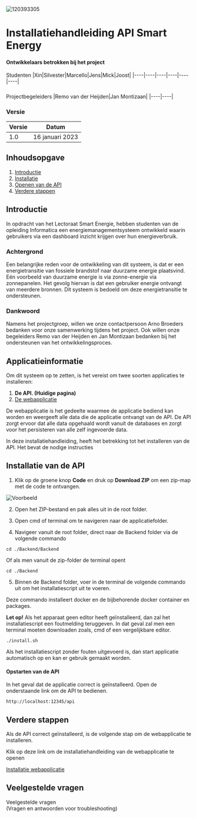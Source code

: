 ![120393305](https://user-images.githubusercontent.com/38434237/212727884-4746ef79-9726-4618-8a16-37bde6750281.png)
# Installatiehandleiding API Smart Energy

#### Ontwikkelaars betrokken bij het project
Studenten
|Xin|Silvester|Marcello|Jens|Mick|Joost|
|----|----|----|----|----|----|

 #####
Projectbegeleiders
|Remo van der Heijden|Jan Montizaan|
|----|----|

### Versie

|Versie|Datum|
|----|----|
|1.0|16 januari 2023|

## Inhoudsopgave

<ol>
  <li><a href="#Introduction">Introductie</a></li>
  <li><a href="#Installation">Installatie</a></li>
  <li><a href="#OpenApp">Openen van de API</a></li>
  <li><a href="#VerdereStappen">Verdere stappen</a></li>
</ol>

## Introductie

<div id="#Introduction">
  <p>In opdracht van het Lectoraat Smart Energie, hebben studenten van de opleiding Informatica een energiemanagementsysteem ontwikkeld waarin gebruikers via een dashboard inzicht krijgen over hun energieverbruik. </p>
</div>

### Achtergrond
Een belangrijke reden voor de ontwikkeling van dit systeem, is dat er een energietransitie van fossiele brandstof naar duurzame energie plaatsvind. Eén voorbeeld van duurzame energie is via zonne-energie via zonnepanelen.
Het gevolg hiervan is dat een gebruiker energie ontvangt van meerdere bronnen. Dit systeem is bedoeld om deze energietransitie te ondersteunen.

### Dankwoord
Namens het projectgroep, willen we onze contactpersoon Arno Broeders bedanken voor onze samenwerking tijdens het project. Ook willen onze begeleiders Remo van der Heijden en Jan Montizaan bedanken bij het ondersteunen van het ontwikkelingsproces.

## Applicatieinformatie
Om dit systeem op te zetten, is het vereist om twee soorten applicaties te installeren:
1. **De API. (Huidige pagina)**
2. <a href="https://github.com/SmartEnergyOrg/Frontend#readme"> De webapplicatie</a>

De webapplicatie is het gedeelte waarmee de applicatie bediend kan worden en weergeeft alle data die de applicatie ontvangt van de API.
De API zorgt ervoor dat alle data opgehaald wordt vanuit de databases en zorgt voor het persisteren van alle zelf ingevoerde data.

In deze installatiehandleiding, heeft het betrekking tot het installeren van de API. Het bevat de nodige instructies

## Installatie van de API

<div id="#Installation"></div>

1. Klik op de groene knop **Code** en druk op **Download ZIP** om een zip-map met de code te ontvangen.

![Voorbeeld](https://user-images.githubusercontent.com/38434237/212729935-693d859d-b1cc-4a9e-94d6-e55a2fbafb98.png)

2. Open het ZIP-bestand en pak alles uit in de root folder.

3. Open cmd of terminal om te navigeren naar de applicatiefolder.

4. Navigeer vanuit de root folder, direct naar de Backend folder via de volgende commando

```
cd ./Backend/Backend
```

Of als men vanuit de zip-folder de terminal opent

```
cd ./Backend
```

5. Binnen de Backend folder, voer in de terminal de volgende commando uit om het installatiescript uit te voeren.

Deze commando installeert docker en de bijbehorende docker container en packages. 

**Let op!** Als het apparaat geen editor heeft geïnstalleerd, dan zal het installatiescript een foutmelding teruggeven. 
In dat geval zal men een terminal moeten downloaden zoals, cmd of een vergelijkbare editor.

```
./install.sh
```
Als het installatiescript zonder fouten uitgevoerd is, dan start applicatie automatisch op en kan er gebruik gemaakt worden.

#### Opstarten van de API

<div id="#OpenApp">
  <p>In het geval dat de applicatie correct is geïnstalleerd. Open de onderstaande link om de API te bedienen.<p>
</div>

```
http://localhost:12345/api
```

## Verdere stappen

<div id="#VerdereStappen"></div>
Als de API correct geïnstalleerd, is de volgende stap om de webapplicatie te installeren.

Klik op deze link om de installatiehandleiding van de webapplicatie te openen

[Installatie webapplicatie](https://github.com/SmartEnergyOrg/Frontend#readme)

## Veelgestelde vragen

<div id="#FAQ">Veelgestelde vragen</div>
(Vragen en antwoorden voor troubleshooting)
